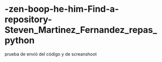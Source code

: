 # -zen-boop-he-him-Find-a-repository-Steven_Martinez_Fernandez_repas_python
prueba de envió del código y de screanshoot
